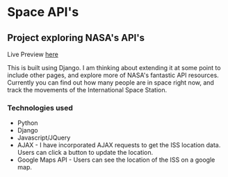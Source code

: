 # Space API's
## Project exploring NASA's API's

Live Preview [here](https://space-apis.herokuapp.com/)

This is built using Django. I am thinking about extending it at some point to include other pages, and explore more of NASA's fantastic API resources.
Currently you can find out how many people are in space right now, and track the movements of the International Space Station.

### Technologies used
* Python
* Django
* Javascript/JQuery
* AJAX -  I have incorporated AJAX requests to get the ISS location data. Users can click a button to update the location.
* Google Maps API - Users can see the location of the ISS on a google map.
